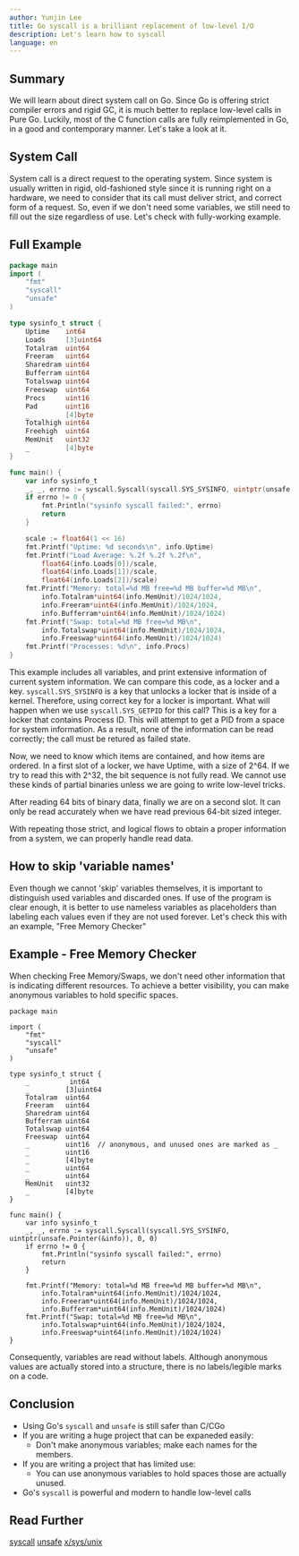```yaml
---
author: Yunjin Lee
title: Go syscall is a brilliant replacement of low-level I/O
description: Let's learn how to syscall
language: en
---
```


## Summary

We will learn about direct system call on Go.
Since Go is offering strict compiler errors and rigid GC, it is much better to replace low-level calls in Pure Go.
Luckily, most of the C function calls are fully reimplemented in Go, in a good and contemporary manner.
Let's take a look at it.

## System Call
System call is a direct request to the operating system.
Since system is usually written in rigid, old-fashioned style since it is running right on a hardware, we need to consider that its call must deliver strict, and correct form of a request.
So, even if we don't need some variables, we still need to fill out the size regardless of use.
Let's check with fully-working example.

## Full Example

```go
package main
import (
	"fmt"
	"syscall"
	"unsafe"
)

type sysinfo_t struct {
	Uptime    int64
	Loads     [3]uint64
	Totalram  uint64
	Freeram   uint64
	Sharedram uint64
	Bufferram uint64
	Totalswap uint64
	Freeswap  uint64
	Procs     uint16
	Pad       uint16
	_         [4]byte
	Totalhigh uint64
	Freehigh  uint64
	MemUnit   uint32
	_         [4]byte
}

func main() {
	var info sysinfo_t
	_, _, errno := syscall.Syscall(syscall.SYS_SYSINFO, uintptr(unsafe.Pointer(&info)), 0, 0)
	if errno != 0 {
		fmt.Println("sysinfo syscall failed:", errno)
		return
	}

	scale := float64(1 << 16)
	fmt.Printf("Uptime: %d seconds\n", info.Uptime)
	fmt.Printf("Load Average: %.2f %.2f %.2f\n",
		float64(info.Loads[0])/scale,
		float64(info.Loads[1])/scale,
		float64(info.Loads[2])/scale)
	fmt.Printf("Memory: total=%d MB free=%d MB buffer=%d MB\n",
		info.Totalram*uint64(info.MemUnit)/1024/1024,
		info.Freeram*uint64(info.MemUnit)/1024/1024,
		info.Bufferram*uint64(info.MemUnit)/1024/1024)
	fmt.Printf("Swap: total=%d MB free=%d MB\n",
		info.Totalswap*uint64(info.MemUnit)/1024/1024,
		info.Freeswap*uint64(info.MemUnit)/1024/1024)
	fmt.Printf("Processes: %d\n", info.Procs)
}
```

This example includes all variables, and print extensive information of current system information.
We can compare this code, as a locker and a key.
`syscall.SYS_SYSINFO` is a key that unlocks a locker that is inside of a kernel.
Therefore, using correct key for a locker is important.
What will happen when we use `syscall.SYS_GETPID` for this call?
This is a key for a locker that contains Process ID.
This will attempt to get a PID from a space for system information.
As a result, none of the information can be read correctly; the call must be retured as failed state.

Now, we need to know which items are contained, and how items are ordered.
In a first slot of a locker, we have Uptime, with a size of 2^64.
If we try to read this with 2^32, the bit sequence is not fully read.
We cannot use these kinds of partial binaries unless we are going to write low-level tricks.

After reading 64 bits of binary data, finally we are on a second slot.
It can only be read accurately when we have read previous 64-bit sized integer.

With repeating those strict, and logical flows to obtain a proper information from a system, we can properly handle read data.

## How to skip 'variable names'

Even though we cannot 'skip' variables themselves, it is important to distinguish used variables and discarded ones.
If use of the program is clear enough, it is better to use nameless variables as placeholders than labeling each values even if they are not used forever.
Let's check this with an example, "Free Memory Checker"

## Example - Free Memory Checker
When checking Free Memory/Swaps, we don't need other information that is indicating different resources.
To achieve a better visibility, you can make anonymous variables to hold specific spaces.
```
package main

import (
	"fmt"
	"syscall"
	"unsafe"
)

type sysinfo_t struct {
	_          int64
	_         [3]uint64
	Totalram  uint64
	Freeram   uint64
	Sharedram uint64
	Bufferram uint64
	Totalswap uint64
	Freeswap  uint64
	_         uint16  // anonymous, and unused ones are marked as _
	_         uint16  
	_         [4]byte 
	_         uint64  
	_         uint64  
	MemUnit   uint32
	_         [4]byte
}

func main() {
	var info sysinfo_t
	_, _, errno := syscall.Syscall(syscall.SYS_SYSINFO, uintptr(unsafe.Pointer(&info)), 0, 0)
	if errno != 0 {
		fmt.Println("sysinfo syscall failed:", errno)
		return
	}

	fmt.Printf("Memory: total=%d MB free=%d MB buffer=%d MB\n",
		info.Totalram*uint64(info.MemUnit)/1024/1024,
		info.Freeram*uint64(info.MemUnit)/1024/1024,
		info.Bufferram*uint64(info.MemUnit)/1024/1024)
	fmt.Printf("Swap: total=%d MB free=%d MB\n",
		info.Totalswap*uint64(info.MemUnit)/1024/1024,
		info.Freeswap*uint64(info.MemUnit)/1024/1024)
}
```

Consequently, variables are read without labels.
Although anonymous values are actually stored into a structure, there is no labels/legible marks on a code.

## Conclusion
- Using Go's `syscall` and `unsafe` is still safer than C/CGo
- If you are writing a huge project that can be expaneded easily:
  - Don't make anonymous variables; make each names for the members.
- If you are writing a project that has limited use:
  - You can use anonymous variables to hold spaces those are actually unused.
- Go's `syscall` is powerful and modern to handle low-level calls

## Read Further

[syscall](https://pkg.go.dev/syscall)
[unsafe](https://pkg.go.dev/unsafe)
[x/sys/unix](https://pkg.go.dev/golang.org/x/sys/unix)

